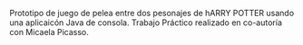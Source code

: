 Prototipo de juego de pelea  entre dos pesonajes  de hARRY POTTER usando una aplicaicón Java de consola. Trabajo Práctico realizado en co-autoría con Micaela Picasso.
